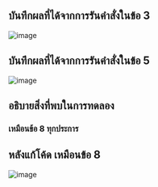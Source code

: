 ## บันทึกผลที่ได้จากการรันคำสั่งในข้อ 3 
![image](https://github.com/Sorawit255/03376836-OOP-2566-Lab-06/assets/144196505/24b0197f-1e93-4e74-9593-f42ebe76eecb)

## บันทึกผลที่ได้จากการรันคำสั่งในข้อ 5
![image](https://github.com/Sorawit255/03376836-OOP-2566-Lab-06/assets/144196505/38d96a85-b2e2-4eb2-ac8b-e017c6b51436)

## อธิบายสิ่งที่พบในการทดลอง
### เหมือนข้อ 8 ทุกประการ

## หลังแก้โค้ด เหมือนข้อ 8
![image](https://github.com/Sorawit255/03376836-OOP-2566-Lab-06/assets/144196505/ac74340e-b692-41fe-9ea2-ab506524b93c)

